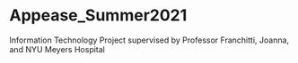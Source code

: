 # Appease_Summer2021
Information Technology Project supervised by Professor Franchitti, Joanna, and NYU Meyers Hospital
